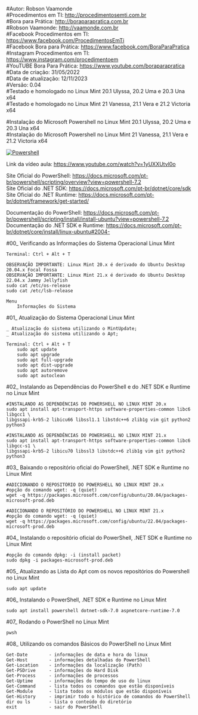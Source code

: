 #Autor: Robson Vaamonde<br>
#Procedimentos em TI: http://procedimentosemti.com.br<br>
#Bora para Prática: http://boraparapratica.com.br<br>
#Robson Vaamonde: http://vaamonde.com.br<br>
#Facebook Procedimentos em TI: https://www.facebook.com/ProcedimentosEmTi<br>
#Facebook Bora para Prática: https://www.facebook.com/BoraParaPratica<br>
#Instagram Procedimentos em TI: https://www.instagram.com/procedimentoem<br>
#YouTUBE Bora Para Prática: https://www.youtube.com/boraparapratica<br>
#Data de criação: 31/05/2022<br>
#Data de atualização: 12/11/2023<br>
#Versão: 0.04<br>
#Testado e homologado no Linux Mint 20.1 Ulyssa, 20.2 Uma e 20.3 Una x64<br>
#Testado e homologado no Linux Mint 21 Vanessa, 21.1 Vera e 21.2 Victoria x64

#Instalação do Microsoft Powershell no Linux Mint 20.1 Ulyssa, 20.2 Uma e 20.3 Una x64<br>
#Instalação do Microsoft Powershell no Linux Mint 21 Vanessa, 21.1 Vera e 21.2 Victoria x64

[![Powershell](http://img.youtube.com/vi/1yUXXUtvl0o/0.jpg)](https://www.youtube.com/watch?v=1yUXXUtvl0o "Powershell")

Link da vídeo aula: https://www.youtube.com/watch?v=1yUXXUtvl0o

Site Oficial do PowerShell: https://docs.microsoft.com/pt-br/powershell/scripting/overview?view=powershell-7.2<br>
Site Oficial do .NET SDK: https://docs.microsoft.com/pt-br/dotnet/core/sdk<br>
Site Oficial do .NET Runtime: https://docs.microsoft.com/pt-br/dotnet/framework/get-started/

Documentação do PowerShell: https://docs.microsoft.com/pt-br/powershell/scripting/install/install-ubuntu?view=powershell-7.2<br>
Documentação do .NET SDK e Runtime: https://docs.microsoft.com/pt-br/dotnet/core/install/linux-ubuntu#2004-

#00_ Verificando as Informações do Sistema Operacional Linux Mint<br>

	Terminal: Ctrl + Alt + T

	OBSERVAÇÃO IMPORTANTE: Linux Mint 20.x é derivado do Ubuntu Desktop 20.04.x Focal Fossa 
	OBSERVAÇÃO IMPORTANTE: Linux Mint 21.x é derivado do Ubuntu Desktop 22.04.x Jammy Jellyfish
	sudo cat /etc/os-release
	sudo cat /etc/lsb-release

	Menu
		Informações do Sistema
		
#01_ Atualização do Sistema Operacional Linux Mint<br>

	_ Atualização do sistema utilizando o MintUpdate;
	_ Atualização do sistema utilizando o Apt;

	Terminal: Ctrl + Alt + T
		sudo apt update
		sudo apt upgrade
		sudo apt full-upgrade
		sudo apt dist-upgrade
		sudo apt autoremove
		sudo apt autoclean

#02_ Instalando as Dependências do PowerShell e do .NET SDK e Runtime no Linux Mint<br>

	#INSTALANDO AS DEPENDÊNCIAS DO POWERSHELL NO LINUX MINT 20.x
	sudo apt install apt-transport-https software-properties-common libc6 libgcc1 \
	libgssapi-krb5-2 libicu66 libssl1.1 libstdc++6 zlib1g vim git python2 python3

	#INSTALANDO AS DEPENDÊNCIAS DO POWERSHELL NO LINUX MINT 21.x
	sudo apt install apt-transport-https software-properties-common libc6 libgcc-s1 \
	libgssapi-krb5-2 libicu70 libssl3 libstdc++6 zlib1g vim git python2 python3

#03_ Baixando o repositório oficial do PowerShell, .NET SDK e Runtime no Linux Mint<br>
	
	#ADICIONANDO O REPOSITÓRIO DO POWERSHELL NO LINUX MINT 20.x
	#opção do comando wget: -q (quiet)
	wget -q https://packages.microsoft.com/config/ubuntu/20.04/packages-microsoft-prod.deb

	#ADICIONANDO O REPOSITÓRIO DO POWERSHELL NO LINUX MINT 21.x
	#opção do comando wget: -q (quiet)
	wget -q https://packages.microsoft.com/config/ubuntu/22.04/packages-microsoft-prod.deb

#04_ Instalando o repositório oficial do PowerShell, .NET SDK e Runtime no Linux Mint<br>
	
	#opção do comando dpkg: -i (install packet)
	sudo dpkg -i packages-microsoft-prod.deb

#05_ Atualizando as Lista do Apt com os novos repositórios do Powershell no Linux Mint<br>
	
	sudo apt update

#06_ Instalando o PowerShell, .NET SDK e Runtime no Linux Mint<br>

	sudo apt install powershell dotnet-sdk-7.0 aspnetcore-runtime-7.0

#07_ Rodando o PowerShell no Linux Mint<br>
	
	pwsh

#08_ Utilizando os comandos Básicos do PowerShell no Linux Mint<br>

	Get-Date        - informações de data e hora do linux
	Get-Host        - informações detalhadas do PowerShell
	Get-Location    - informações da localização (Path)
	Get-PSDrive     - informações do Hard Disk
	Get-Process     - informações de processos
	Get-Uptime      - informações do tempo de uso do linux
	Get-Command     - lista todos os comandos que estão disponíveis
	Get-Module      - lista todos os módulos que estão disponíveis
	Get-History     - imprimir todo o histórico de comandos do PowerShell
	dir ou ls       - lista o conteúdo do diretório
	exit            - sair do PowerShell